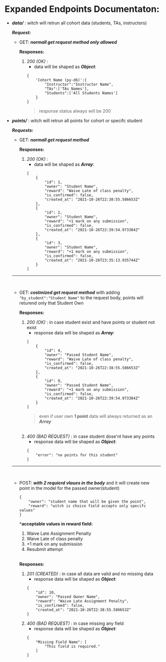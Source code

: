 # Expanded Endpoints Documentaton:

- ***data/***  : witch will retrun all cohort data (students, TAs, instructors)

    ***Request:***
    * GET: ***normall get request method only allowed***

        **Responses:**
        1. *200 (OK)* : 
            *  data will be shaped as ***Object***:
            ```
            {
                'Cohort Name (py-d6)':{
                    "Instructor":"Instructor Name",
                    "TAs":['TAs Names'],
                    "Students":['All Students Names']
                }
            }
            ```
            > response status always will be 200


- ***points/***  : witch will retrun all points for cohort or specifc student

    ***Requests:***

    * GET: ***normall get request method***

        **Responses:**
        1. *200 (OK)* :
            *  data will be shaped as ***Array***:
            ```
            [
                {
                    "id": 1,
                    "owner": "Student Name",
                    "reward": "Waive Late of class penalty",
                    "is_confirmed": false,
                    "created_at": "2021-10-26T22:38:55.586653Z"
                },
                {
                    "id": 2,
                    "owner": "Student Name",
                    "reward": "+1 mark on any submission",
                    "is_confirmed": false,
                    "created_at": "2021-10-26T22:39:54.973384Z"
                },
                {
                    "id": 3,
                    "owner": "Student Name",
                    "reward": "+1 mark on any submission",
                    "is_confirmed": false,
                    "created_at": "2021-10-26T23:35:13.935744Z"
                }
            ]
            ```

    ---------------------------------------------
    <br/>

    * GET: ***costmized get request method*** with adding `"by_student":"Student Name"` to the request body, points will returend only that Student Own

        **Responses:**
        1. *200 (OK)* : in case student exist and have points or student not exist
            *  response data will be shaped as ***Array***:
            ```
            [
                {
                    "id": 4,
                    "owner": "Passed Student Name",
                    "reward": "Waive Late of class penalty",
                    "is_confirmed": false,
                    "created_at": "2021-10-26T22:38:55.586653Z"
                },
                {
                    "id": 9,
                    "owner": "Passed Student Name",
                    "reward": "+1 mark on any submission",
                    "is_confirmed": false,
                    "created_at": "2021-10-26T22:39:54.973384Z"
                }
            ]
            ```
            > even if user own **1 point** data will always returned as an ***Array***

        <br/>

        2. *400 (BAD REQUEST)* : in case student dose'nt have any points
            *  response data will be shaped as ***Object***:
            ```
            {
                "error": "no points for this student"
            }
            ```
    ---------------------------------------------
    <br/>

    * POST: ***with 2 requierd vlaues in the body*** and it will create new point in the model for the passed owner(student)
        
        ```
        {
            "owner": "student name that will be given the point",
            "reward": "witch is choice field accepts only specifc values"
        }
        ```
        
        **^acceptable values in reward field:**
        1. Waive Late Assignment Penalty
        2. Waive Late of class penalty
        3. +1 mark on any submission
        4. Resubmit attempt

        <br/>

        **Responses:**
        1. *201 (CREATED)* : in case all data are valid and no missing data
            *  response data will be shaped as ***Object***:
            ```
            {
                "id": 10,
                "owner": "Passed Owner Name",
                "reward": "Waive Late Assignment Penalty",
                "is_confirmed": false,
                "created_at": "2021-10-26T22:38:55.586653Z"
            }
            ```
        2. *400 (BAD REQUEST)* : in case missing any field
            *  response data will be shaped as ***Object***:
            ```
            {
                "Missing Field Name": [
                    "This field is required."
                ]
            }
            ```
